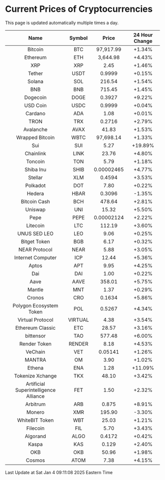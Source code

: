 # Current Prices of Cryptocurrencies
This page is updated automatically multiple times a day.

| Name | Symbol | Price | 24 Hour Change |
| :---: |:---:| :---: | :---: |
| Bitcoin | BTC | 97,917.99 | +1.34% |
| Ethereum | ETH | 3,644.98 | +4.43% |
| XRP | XRP | 2.45 | +1.46% |
| Tether | USDT | 0.9999 | +0.15% |
| Solana | SOL | 216.54 | +1.54% |
| BNB | BNB | 715.45 | +1.45% |
| Dogecoin | DOGE | 0.3927 | +9.22% |
| USD Coin | USDC | 0.9999 | +0.04% |
| Cardano | ADA | 1.08 | +0.01% |
| TRON | TRX | 0.2716 | +2.79% |
| Avalanche | AVAX | 41.83 | +1.53% |
| Wrapped Bitcoin | WBTC | 97,698.14 | +1.33% |
| Sui | SUI | 5.27 | +19.89% |
| Chainlink | LINK | 23.76 | +4.80% |
| Toncoin | TON | 5.79 | +1.18% |
| Shiba Inu | SHIB | 0.00002465 | +4.77% |
| Stellar | XLM | 0.4594 | +3.53% |
| Polkadot | DOT | 7.80 | +0.22% |
| Hedera | HBAR | 0.3096 | -1.35% |
| Bitcoin Cash | BCH | 478.64 | +2.81% |
| Uniswap | UNI | 15.32 | +5.50% |
| Pepe | PEPE | 0.00002124 | +2.22% |
| Litecoin | LTC | 112.19 | +3.60% |
| UNUS SED LEO | LEO | 9.06 | +0.25% |
| Bitget Token | BGB | 6.17 | +0.32% |
| NEAR Protocol | NEAR | 5.88 | +3.05% |
| Internet Computer | ICP | 12.44 | +5.36% |
| Aptos | APT | 9.95 | +4.25% |
| Dai | DAI | 1.00 | +0.22% |
| Aave | AAVE | 358.01 | +5.75% |
| Mantle | MNT | 1.37 | +0.29% |
| Cronos | CRO | 0.1634 | +5.86% |
| Polygon Ecosystem Token | POL | 0.5267 | +4.34% |
| Virtual Protocol | VIRTUAL | 4.38 | +3.54% |
| Ethereum Classic | ETC | 28.57 | +3.16% |
| bittensor | TAO | 577.48 | +6.00% |
| Render Token | RENDER | 8.18 | +4.53% |
| VeChain | VET | 0.05141 | +1.26% |
| MANTRA | OM | 3.90 | +1.02% |
| Ethena | ENA | 1.28 | +11.09% |
| Tokenize Xchange | TKX | 48.10 | +3.42% |
| Artificial Superintelligence Alliance | FET | 1.50 | +2.32% |
| Arbitrum | ARB | 0.875 | +8.91% |
| Monero | XMR | 195.90 | -3.30% |
| WhiteBIT Token | WBT | 25.03 | +1.21% |
| Filecoin | FIL | 5.70 | +3.43% |
| Algorand | ALGO | 0.4172 | +0.42% |
| Kaspa | KAS | 0.129 | +2.40% |
| OKB | OKB | 50.96 | +1.98% |
| Cosmos | ATOM | 7.38 | +4.15% |

Last Update at Sat Jan  4 09:11:08 2025 Eastern Time